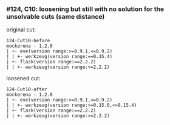 ### #124, C10: loosening but still with no solution for the unsolvable cuts (same distance)
original cut:

```
124-Cut10-before
mockerena - 1.2.0
| +- eve(version range:>=0.9.1,<=0.9.2)
| | +- werkzeug(version range:==0.15.4)
| +- flask(version range:==2.2.2)
| | +- werkzeug(version range:>=2.2.2)
```




loosened cut:
```
124-Cut10-after
mockerena - 1.2.0
| +- eve(version range:>=0.9.1,<=0.9.2)
| | +- werkzeug(version range:>=0.15.0,<=0.15.4)
| +- flask(version range:==2.2.2)
| | +- werkzeug(version range:>=2.2.2)
```




